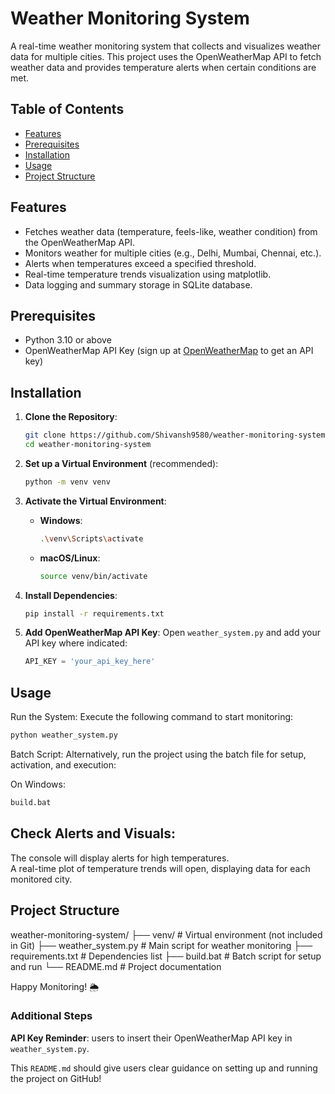 # Weather Monitoring System

A real-time weather monitoring system that collects and visualizes weather data for multiple cities. This project uses the OpenWeatherMap API to fetch weather data and provides temperature alerts when certain conditions are met.

## Table of Contents
- [Features](#features)
- [Prerequisites](#prerequisites)
- [Installation](#installation)
- [Usage](#usage)
- [Project Structure](#project-structure)



## Features
- Fetches weather data (temperature, feels-like, weather condition) from the OpenWeatherMap API.
- Monitors weather for multiple cities (e.g., Delhi, Mumbai, Chennai, etc.).
- Alerts when temperatures exceed a specified threshold.
- Real-time temperature trends visualization using matplotlib.
- Data logging and summary storage in SQLite database.


## Prerequisites
- Python 3.10 or above
- OpenWeatherMap API Key (sign up at [OpenWeatherMap](https://openweathermap.org/api) to get an API key)


## Installation

1. **Clone the Repository**:
    ```bash
    git clone https://github.com/Shivansh9580/weather-monitoring-system.git
    cd weather-monitoring-system
    ```

2. **Set up a Virtual Environment** (recommended):
    ```bash
    python -m venv venv
    ```

3. **Activate the Virtual Environment**:
   - **Windows**:
     ```bash
     .\venv\Scripts\activate
     ```
   - **macOS/Linux**:
     ```bash
     source venv/bin/activate
     ```

4. **Install Dependencies**:
    ```bash
    pip install -r requirements.txt
    ```

5. **Add OpenWeatherMap API Key**:
   Open `weather_system.py` and add your API key where indicated:
   ```python
   API_KEY = 'your_api_key_here'

   
## Usage
Run the System: Execute the following command to start monitoring:

```bash
python weather_system.py
```

Batch Script: Alternatively, run the project using the batch file for setup, activation, and execution:

On Windows:
```bash
build.bat
```


## Check Alerts and Visuals:
The console will display alerts for high temperatures.<br>
A real-time plot of temperature trends will open, displaying data for each monitored city.



## Project Structure
weather-monitoring-system/
├── venv/                    # Virtual environment (not included in Git)
├── weather_system.py        # Main script for weather monitoring
├── requirements.txt         # Dependencies list
├── build.bat                # Batch script for setup and run
└── README.md                # Project documentation



Happy Monitoring! 🌦️


### Additional Steps
**API Key Reminder**: users to insert their OpenWeatherMap API key in `weather_system.py`. 

This `README.md` should give users clear guidance on setting up and running the project on GitHub!

